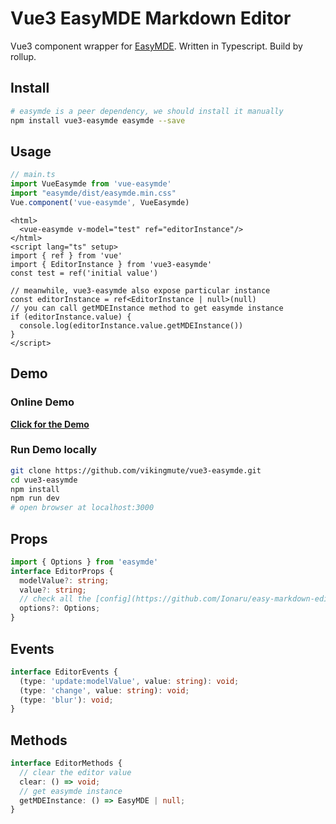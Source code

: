# Vue3 EasyMDE Markdown Editor
Vue3 component wrapper for [EasyMDE](https://github.com/Ionaru/easy-markdown-editor). Written in Typescript. Build by rollup. 

## Install
```bash
# easymde is a peer dependency, we should install it manually
npm install vue3-easymde easymde --save
```

## Usage

```typescript
// main.ts
import VueEasymde from 'vue-easymde'
import "easymde/dist/easymde.min.css"
Vue.component('vue-easymde', VueEasymde)
```

```vue
<html>
  <vue-easymde v-model="test" ref="editorInstance"/>
</html>
<script lang="ts" setup>
import { ref } from 'vue'
import { EditorInstance } from 'vue3-easymde'  
const test = ref('initial value')

// meanwhile, vue3-easymde also expose particular instance 
const editorInstance = ref<EditorInstance | null>(null)
// you can call getMDEInstance method to get easymde instance
if (editorInstance.value) {
  console.log(editorInstance.value.getMDEInstance())
}
</script>
```

## Demo
### Online Demo
**[Click for the Demo](http://www.baidu.com)**
### Run Demo locally
```bash
git clone https://github.com/vikingmute/vue3-easymde.git
cd vue3-easymde
npm install
npm run dev
# open browser at localhost:3000
```
## Props

```typescript
import { Options } from 'easymde'
interface EditorProps {
  modelValue?: string;
  value?: string;
  // check all the [config](https://github.com/Ionaru/easy-markdown-editor) here
  options?: Options;
}
```

## Events
```typescript
interface EditorEvents {
  (type: 'update:modelValue', value: string): void;
  (type: 'change', value: string): void;
  (type: 'blur'): void;
}
```

## Methods
```typescript
interface EditorMethods {
  // clear the editor value
  clear: () => void;
  // get easymde instance
  getMDEInstance: () => EasyMDE | null;
}
```
